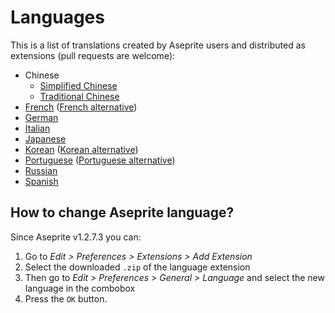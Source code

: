 # Languages

This is a list of translations created by Aseprite users and
distributed as extensions (pull requests are welcome):

* Chinese
  * [Simplified Chinese](https://steamcommunity.com/sharedfiles/filedetails/?id=1333477949)
  * [Traditional Chinese](https://github.com/chongx1an/aseprite-TraditionalChineseExtension)
* [French](https://github.com/chamalowmoelleux/Aseprite-French-Translation) ([French alternative](https://github.com/farvardin/aseprite_french))
* [German](https://github.com/dotheflopboy/Aseprite-German-Translation)
* [Italian](https://github.com/FabianoIlCapo/aseprite_italian)
* [Japanese](http://wikiwiki.jp/aseprite/?%C6%FC%CB%DC%B8%EC%B2%BD%A5%D5%A5%A1%A5%A4%A5%EB%A4%CE%A5%C0%A5%A6%A5%F3%A5%ED%A1%BC%A5%C9)
* [Korean](https://imbada.github.io/Aseprite-Korean/) ([Korean alternative](http://eternalworld.tistory.com/531))
* [Portuguese](https://github.com/puddiCria/aseprite-pt-br) ([Portuguese alternative](https://github.com/Inky1003/aseprite-em-portugues))
* [Russian](https://github.com/xMrVizzy/Aseprite-Russian)
* [Spanish](https://github.com/Latirus/aseprite-spanish)

## How to change Aseprite language?

Since Aseprite v1.2.7.3 you can:

1. Go to *Edit > Preferences > Extensions > Add Extension*
2. Select the downloaded `.zip` of the language extension
3. Then go to *Edit > Preferences > General > Language* and select the
   new language in the combobox
4. Press the `OK` button.

